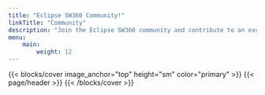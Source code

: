 ```yaml
---
title: "Eclipse SW360 Community!"
linkTitle: "Community"
description: "Join the Eclipse SW360 community and contribute to an exciting open-source project."
menu:
    main:
        weight: 12
---
```


{{< blocks/cover image_anchor="top" height="sm" color="primary" >}}
{{< page/header >}}
{{< /blocks/cover >}}

